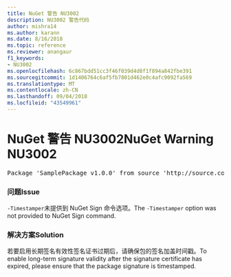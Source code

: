 ```yaml
---
title: NuGet 警告 NU3002
description: NU3002 警告代码
author: mishra14
ms.author: karann
ms.date: 8/16/2018
ms.topic: reference
ms.reviewer: anangaur
f1_keywords:
- NU3002
ms.openlocfilehash: 6c867bdd51cc3f46f039d4d8f1f894a842fbe391
ms.sourcegitcommit: 1d1406764c6af5fb7801d462e0c4afc9092fa569
ms.translationtype: MT
ms.contentlocale: zh-CN
ms.lasthandoff: 09/04/2018
ms.locfileid: "43549961"
---
```

# <a name="nuget-warning-nu3002"></a><span data-ttu-id="d0612-103">NuGet 警告 NU3002</span><span class="sxs-lookup"><span data-stu-id="d0612-103">NuGet Warning NU3002</span></span>

<pre>Package 'SamplePackage v1.0.0' from source 'http://source.com/index.json': The '-Timestamper' option was not provided. The signed package will not be timestamped. To learn more about this option, please visit https://docs.nuget.org/docs/reference/command-line-reference.</pre>

### <a name="issue"></a><span data-ttu-id="d0612-104">问题</span><span class="sxs-lookup"><span data-stu-id="d0612-104">Issue</span></span>

<span data-ttu-id="d0612-105">`-Timestamper`未提供到 NuGet Sign 命令选项。</span><span class="sxs-lookup"><span data-stu-id="d0612-105">The `-Timestamper` option was not provided to NuGet Sign command.</span></span>


### <a name="solution"></a><span data-ttu-id="d0612-106">解决方案</span><span class="sxs-lookup"><span data-stu-id="d0612-106">Solution</span></span>

<span data-ttu-id="d0612-107">若要启用长期签名有效性签名证书过期后，请确保包的签名加盖时间戳。</span><span class="sxs-lookup"><span data-stu-id="d0612-107">To enable long-term signature validity after the signature certificate has expired, please ensure that the package signature is timestamped.</span></span>


